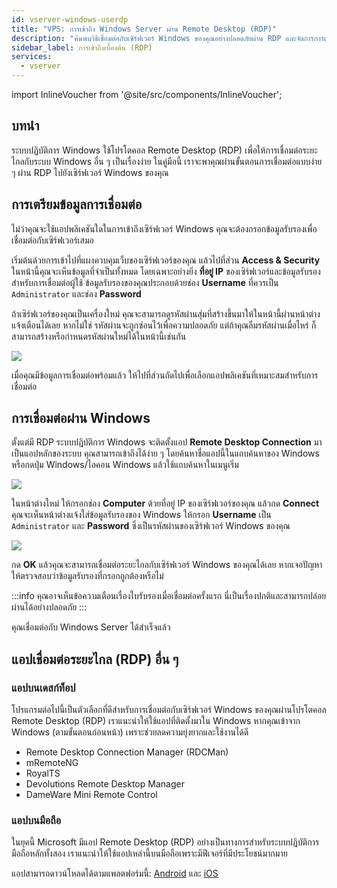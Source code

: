 ```yaml
---
id: vserver-windows-userdp
title: "VPS: การเข้าถึง Windows Server ผ่าน Remote Desktop (RDP)"
description: "ค้นพบวิธีเชื่อมต่อกับเซิร์ฟเวอร์ Windows ของคุณอย่างปลอดภัยผ่าน RDP และจัดการการเข้าถึงได้ง่าย → เรียนรู้เพิ่มเติมตอนนี้"
sidebar_label: การเข้าถึงเบื้องต้น (RDP)
services:
  - vserver
---
```


import InlineVoucher from '@site/src/components/InlineVoucher';

## บทนำ

ระบบปฏิบัติการ Windows ใช้โปรโตคอล Remote Desktop (RDP) เพื่อให้การเชื่อมต่อระยะไกลกับระบบ Windows อื่น ๆ เป็นเรื่องง่าย ในคู่มือนี้ เราจะพาคุณผ่านขั้นตอนการเชื่อมต่อแบบง่าย ๆ ผ่าน RDP ไปยังเซิร์ฟเวอร์ Windows ของคุณ

<InlineVoucher />

## การเตรียมข้อมูลการเชื่อมต่อ

ไม่ว่าคุณจะใช้แอปพลิเคชันใดในการเข้าถึงเซิร์ฟเวอร์ Windows คุณจะต้องกรอกข้อมูลรับรองเพื่อเชื่อมต่อกับเซิร์ฟเวอร์เสมอ

เริ่มต้นด้วยการเข้าไปที่แผงควบคุมเว็บของเซิร์ฟเวอร์ของคุณ แล้วไปที่ส่วน **Access & Security** ในหน้านี้คุณจะเห็นข้อมูลที่จำเป็นทั้งหมด โดยเฉพาะอย่างยิ่ง **ที่อยู่ IP** ของเซิร์ฟเวอร์และข้อมูลรับรองสำหรับการเชื่อมต่อผู้ใช้ ข้อมูลรับรองของคุณประกอบด้วยช่อง **Username** ที่ควรเป็น `Administrator` และช่อง **Password**

ถ้าเซิร์ฟเวอร์ของคุณเป็นเครื่องใหม่ คุณจะสามารถดูรหัสผ่านสุ่มที่สร้างขึ้นมาให้ในหน้านี้ผ่านหน้าต่างแจ้งเตือนได้เลย หากไม่ใช่ รหัสผ่านจะถูกซ่อนไว้เพื่อความปลอดภัย แต่ถ้าคุณลืมรหัสผ่านเมื่อไหร่ ก็สามารถสร้างหรือกำหนดรหัสผ่านใหม่ได้ในหน้านี้เช่นกัน

![](https://screensaver01.zap-hosting.com/index.php/s/amLy6sC6XzBN5fQ/preview)

เมื่อคุณมีข้อมูลการเชื่อมต่อพร้อมแล้ว ให้ไปที่ส่วนถัดไปเพื่อเลือกแอปพลิเคชันที่เหมาะสมสำหรับการเชื่อมต่อ

## การเชื่อมต่อผ่าน Windows

ตั้งแต่มี RDP ระบบปฏิบัติการ Windows จะติดตั้งแอป **Remote Desktop Connection** มาเป็นแอปหลักของระบบ คุณสามารถเข้าถึงได้ง่าย ๆ โดยค้นหาชื่อแอปนี้ในแถบค้นหาของ Windows หรือกดปุ่ม Windows/ไอคอน Windows แล้วใช้แถบค้นหาในเมนูเริ่ม

![](https://screensaver01.zap-hosting.com/index.php/s/TRfpNC3rACZ3KGB/preview)

ในหน้าต่างใหม่ ให้กรอกช่อง **Computer** ด้วยที่อยู่ IP ของเซิร์ฟเวอร์ของคุณ แล้วกด **Connect** คุณจะเห็นหน้าต่างแจ้งใส่ข้อมูลรับรองของ Windows ให้กรอก **Username** เป็น `Administrator` และ **Password** ซึ่งเป็นรหัสผ่านของเซิร์ฟเวอร์ Windows ของคุณ

![](https://screensaver01.zap-hosting.com/index.php/s/GCRs6KbGHz27HBS/preview)

กด **OK** แล้วคุณจะสามารถเชื่อมต่อระยะไกลกับเซิร์ฟเวอร์ Windows ของคุณได้เลย หากเจอปัญหา ให้ตรวจสอบว่าข้อมูลรับรองที่กรอกถูกต้องหรือไม่

:::info
คุณอาจเห็นข้อความเตือนเรื่องใบรับรองเมื่อเชื่อมต่อครั้งแรก นี่เป็นเรื่องปกติและสามารถปล่อยผ่านได้อย่างปลอดภัย
:::

คุณเชื่อมต่อกับ Windows Server ได้สำเร็จแล้ว

## แอปเชื่อมต่อระยะไกล (RDP) อื่น ๆ

### แอปบนเดสก์ท็อป

โปรแกรมต่อไปนี้เป็นตัวเลือกที่ดีสำหรับการเชื่อมต่อกับเซิร์ฟเวอร์ Windows ของคุณผ่านโปรโตคอล Remote Desktop (RDP) เราแนะนำให้ใช้แอปที่ติดตั้งมาใน Windows หากคุณเข้าจาก Windows (ตามขั้นตอนก่อนหน้า) เพราะช่วยลดความยุ่งยากและใช้งานได้ดี

- Remote Desktop Connection Manager (RDCMan)
- mRemoteNG
- RoyalTS
- Devolutions Remote Desktop Manager
- DameWare Mini Remote Control

### แอปบนมือถือ

ในยุคนี้ Microsoft มีแอป Remote Desktop (RDP) อย่างเป็นทางการสำหรับระบบปฏิบัติการมือถือหลักทั้งสอง เราแนะนำให้ใช้แอปเหล่านี้บนมือถือเพราะมีฟีเจอร์ที่มีประโยชน์มากมาย

แอปสามารถดาวน์โหลดได้ตามแพลตฟอร์มนี้: [Android](https://play.google.com/store/apps/details?id=com.microsoft.rdc.androidx&hl=en) และ [iOS](https://apps.apple.com/us/app/remote-desktop-mobile/id714464092)

<InlineVoucher />